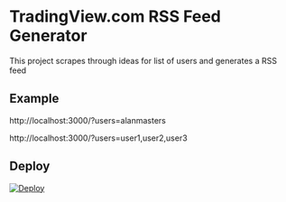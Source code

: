 # TradingView.com RSS Feed Generator

This project scrapes through ideas for list of users and generates a RSS feed

## Example
http://localhost:3000/?users=alanmasters

http://localhost:3000/?users=user1,user2,user3

## Deploy

[![Deploy](https://www.herokucdn.com/deploy/button.svg)](https://heroku.com/deploy?template=https://github.com/dhilipb/tradingview-rss)
